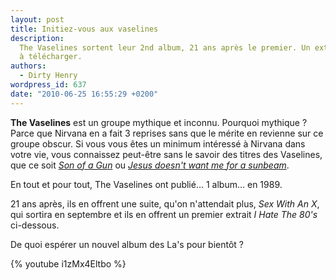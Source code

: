 ```yaml
---
layout: post
title: Initiez-vous aux vaselines
description:
  The Vaselines sortent leur 2nd album, 21 ans après le premier. Un extrait est
  à télécharger.
authors:
  - Dirty Henry
wordpress_id: 637
date: "2010-06-25 16:55:29 +0200"
---
```


**The Vaselines** est un groupe mythique et inconnu. Pourquoi mythique ? Parce
que Nirvana en a fait 3 reprises sans que le mérite en revienne sur ce groupe
obscur. Si vous vous êtes un minimum intéressé à Nirvana dans votre vie, vous
connaissez peut-être sans le savoir des titres des Vaselines, que ce soit
[_Son of a Gun_](http://www.youtube.com/watch?v=B0qIARknhMg) ou
[_Jesus doesn't want me for a sunbeam_](http://www.youtube.com/watch?v=RcLM_gqLlYc).

En tout et pour tout, The Vaselines ont publié… 1 album… en 1989.

21 ans après, ils en offrent une suite, qu'on n'attendait plus, _Sex With An X_,
qui sortira en septembre et ils en offrent un premier extrait _I Hate The 80's_
ci-dessous.

De quoi espérer un nouvel album des La's pour bientôt ?

{% youtube i1zMx4Eltbo %}
